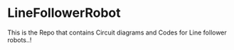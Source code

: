 # LineFollowerRobot
This is the Repo that contains Circuit diagrams and Codes for Line follower robots..!
